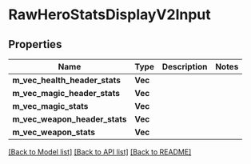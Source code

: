 # RawHeroStatsDisplayV2Input

## Properties

Name | Type | Description | Notes
------------ | ------------- | ------------- | -------------
**m_vec_health_header_stats** | **Vec<String>** |  | 
**m_vec_magic_header_stats** | **Vec<String>** |  | 
**m_vec_magic_stats** | **Vec<String>** |  | 
**m_vec_weapon_header_stats** | **Vec<String>** |  | 
**m_vec_weapon_stats** | **Vec<String>** |  | 

[[Back to Model list]](../README.md#documentation-for-models) [[Back to API list]](../README.md#documentation-for-api-endpoints) [[Back to README]](../README.md)


